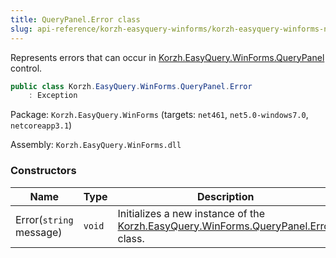 ```yaml
---
title: QueryPanel.Error class
slug: api-reference/korzh-easyquery-winforms/korzh-easyquery-winforms-namespace/querypanel-error-class
---
```


Represents errors that can occur in [Korzh.EasyQuery.WinForms.QueryPanel](//easyquery/docs/api-reference/korzh-easyquery-winforms/korzh-easyquery-winforms-namespace/querypanel-class) control.
```csharp
public class Korzh.EasyQuery.WinForms.QueryPanel.Error
    : Exception

```
Package: `Korzh.EasyQuery.WinForms` (targets: `net461`, `net5.0-windows7.0`, `netcoreapp3.1`)

Assembly: `Korzh.EasyQuery.WinForms.dll`

### Constructors

| Name | Type | Description | 
| --- | --- | --- | 
| Error(`string` message) | `void` | Initializes a new instance of the [Korzh.EasyQuery.WinForms.QueryPanel.Error](//easyquery/docs/api-reference/korzh-easyquery-winforms/korzh-easyquery-winforms-namespace/querypanel-class) class. |